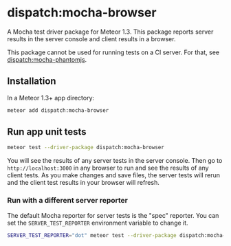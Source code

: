 # dispatch:mocha-browser

A Mocha test driver package for Meteor 1.3. This package reports server results in the server console and client results in a browser.

This package cannot be used for running tests on a CI server. For that, see [dispatch:mocha-phantomjs](https://github.com/DispatchMe/meteor-mocha-phantomjs).

## Installation

In a Meteor 1.3+ app directory:

```bash
meteor add dispatch:mocha-browser
```

## Run app unit tests

```bash
meteor test --driver-package dispatch:mocha-browser
```

You will see the results of any server tests in the server console. Then go to `http://localhost:3000` in any browser to run and see the results of any client tests. As you make changes and save files, the server tests will rerun and the client test results in your browser will refresh.

### Run with a different server reporter

The default Mocha reporter for server tests is the "spec" reporter. You can set the `SERVER_TEST_REPORTER` environment variable to change it.

```bash
SERVER_TEST_REPORTER="dot" meteor test --driver-package dispatch:mocha-browser
```
